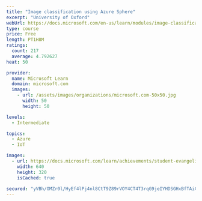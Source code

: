 ```yaml
---
title: "Image classification using Azure Sphere"
excerpt: "University of Oxford"
webUrl: https://docs.microsoft.com/en-us/learn/modules/image-classification-azure-sphere/
type: course
price: Free
length: PT1H8M
ratings:
  count: 217
  average: 4.792627
heat: 50

provider:
  name: Microsoft Learn
  domain: microsoft.com
  images:
    - url: /assets/images/organizations/microsoft.com-50x50.jpg
      width: 50
      height: 50

levels:
  - Intermediate

topics:
  - Azure
  - IoT

images:
  - url: https://docs.microsoft.com/learn/achievements/student-evangelism/image-classification-using-azure-sphere-social.png
    width: 640
    height: 320
    isCached: true

secured: "yVBh/OMZr0l/HyEf4lPj4nl8CtT9Z89rVOY4CT4T3rqG9jeIYHDSGHxBfTAiCIZaT00ieCMgDj3B3vlg4rKOe77y6iqgj56s5tOpvLJ/ONfNWJjR+xaNTvO4MpaDrLzQ4dmZ0l/7eRjhOm5EPh3a96lP5rrQmnyg9ivllDCFN4WYNRcln4jw2MzSB6nxQnsyAse+udvIGv3HYRTlYVIyA5u2slXWT2iFSzIICY3hn/xRa4+WMjkov2TuS/MPCCJ+I8rzqDTM5qa7Pua7nxAcEA0fU9KKITKFtTPeMaPSrCN/PO490bTE4ZAoFP4Yx/AMhNvefaV8S1oawOtSiwd4ZgBIiIwp0jkxIDVWq0qYB6DeBzjhfRZHVBAld8N2vbxJDYf1xGn4dPRW4+4uIETNbG/0gC8/dfhAQS+rXUt6x0k=;XsdpXBJbzCADDoh06Olf1w=="
---
```


